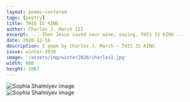 ```yaml
---
layout: poems-centered
tags: [poetry]
title: THIS IS KING
author: Charles J. March III
excerpt: ... Then Jesus saved sour wine, saying, THIS IS KING ...
date: 2020-12-10
description: 1 poem by Charles J. March – THIS IS KING
issue: winter-2020
image: '/assets/img/winter2020/charles1.jpg'
width: 800
height: 1067
---
```


<div class="u-release my-4">
    <img src="{{ '/assets/img/winter2020/charles1.jpg' | prepend: site.baseurl }}" class="img-fluid mx-auto d-block" alt="Sophia Shalmiyev image"/>
</div>

<div class="u-release my-4">
    <img src="{{ '/assets/img/winter2020/charles2.jpg' | prepend: site.baseurl }}" class="img-fluid mx-auto d-block" alt="Sophia Shalmiyev image"/>
</div>
